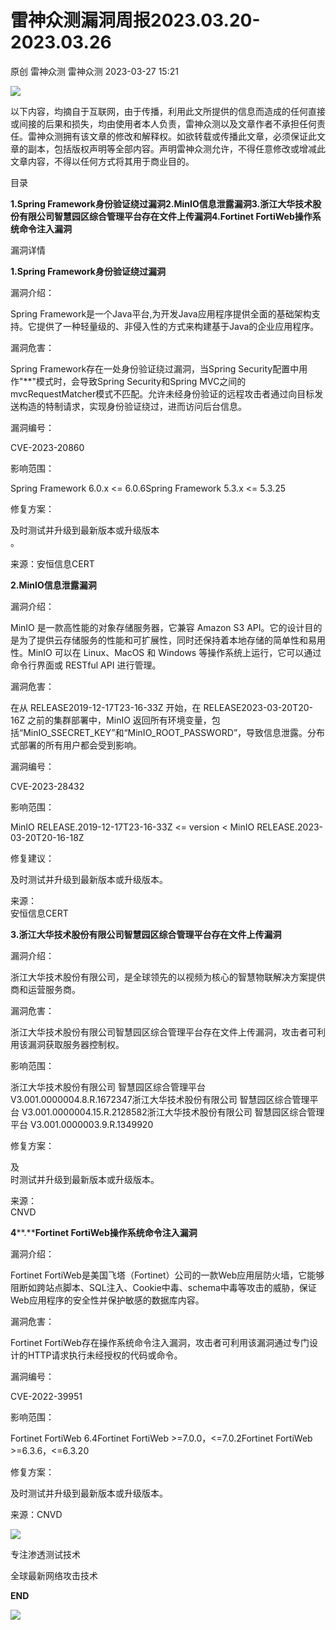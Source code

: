 #  雷神众测漏洞周报2023.03.20-2023.03.26   
原创 雷神众测  雷神众测   2023-03-27 15:21  
  
![](https://mmbiz.qpic.cn/mmbiz_png/HxO8NorP4JXPSUdZcKC5gbSibx2xrBrrOn0xq3e66Pppc7SffNUPmM2LBKydgZMC1jQqrG39sJpDkpkNvaVJCbw/640?wx_fmt=png "")  
  
以下内容，均摘自于互联网，由于传播，利用此文所提供的信息而造成的任何直接或间接的后果和损失，均由使用者本人负责，雷神众测以及文章作者不承担任何责任。雷神众测拥有该文章的修改和解释权。如欲转载或传播此文章，必须保证此文章的副本，包括版权声明等全部内容。声明雷神众测允许，不得任意修改或增减此文章内容，不得以任何方式将其用于商业目的。  
  
  
目录  
  
**1.Spring Framework身份验证绕过漏洞2.MinIO信息泄露漏洞3.浙江大华技术股份有限公司智慧园区综合管理平台存在文件上传漏洞4.Fortinet FortiWeb操作系统命令注入漏洞**  
  
  
漏洞详情  
  
**1.Spring Framework身份验证绕过漏洞**  
  
  
漏洞介绍：  
  
Spring Framework是一个Java平台,为开发Java应用程序提供全面的基础架构支持。它提供了一种轻量级的、非侵入性的方式来构建基于Java的企业应用程序。  
  
  
漏洞危害：  
  
Spring Framework存在一处身份验证绕过漏洞，当Spring Security配置中用作"**"模式时，会导致Spring Security和Spring MVC之间的mvcRequestMatcher模式不匹配。允许未经身份验证的远程攻击者通过向目标发送构造的特制请求，实现身份验证绕过，进而访问后台信息。  
  
  
漏洞编号：  
  
CVE-2023-20860  
  
  
影响范围：  
  
Spring Framework 6.0.x <= 6.0.6Spring Framework 5.3.x <= 5.3.25  
  
  
修复方案：  
  
及时测试并升级到最新版本或升级版本  
。  
  
  
来源：安恒信息CERT  
  
  
**2.MinIO信息泄露漏洞**  
  
  
漏洞介绍：  
  
MinIO 是一款高性能的对象存储服务器，它兼容 Amazon S3 API。它的设计目的是为了提供云存储服务的性能和可扩展性，同时还保持着本地存储的简单性和易用性。MinIO 可以在 Linux、MacOS 和 Windows 等操作系统上运行，它可以通过命令行界面或 RESTful API 进行管理。  
  
  
漏洞危害：  
  
在从 RELEASE2019-12-17T23-16-33Z 开始，在 RELEASE2023-03-20T20-16Z 之前的集群部署中，MinIO 返回所有环境变量，包括“MinIO_SSECRET_KEY”和“MinIO_ROOT_PASSWORD”，导致信息泄露。分布式部署的所有用户都会受到影响。  
  
  
漏洞编号：  
  
CVE-2023-28432  
  
  
影响范围：  
  
MinIO RELEASE.2019-12-17T23-16-33Z <= version < MinIO RELEASE.2023-03-20T20-16-18Z  
  
  
修复建议：  
  
及时测试并升级到最新版本或升级版本。  
  
  
来源：  
安恒信息CERT  
  
  
  
**3.浙江大华技术股份有限公司智慧园区综合管理平台存在文件上传漏洞**  
  
  
漏洞介绍：  
  
浙江大华技术股份有限公司，是全球领先的以视频为核心的智慧物联解决方案提供商和运营服务商。  
  
  
漏洞危害：  
  
浙江大华技术股份有限公司智慧园区综合管理平台存在文件上传漏洞，攻击者可利用该漏洞获取服务器控制权。  
  
  
影响范围：  
  
浙江大华技术股份有限公司 智慧园区综合管理平台 V3.001.0000004.8.R.1672347浙江大华技术股份有限公司 智慧园区综合管理平台 V3.001.0000004.15.R.2128582浙江大华技术股份有限公司 智慧园区综合管理平台 V3.001.0000003.9.R.1349920  
  
  
修复方案：  
  
及  
时测试并升级到最新版本或升级版本。  
  
  
来源：  
CNVD  
  
  
**4****.****Fortinet FortiWeb操作系统命令注入漏洞**  
  
  
漏洞介绍：  
  
Fortinet FortiWeb是美国飞塔（Fortinet）公司的一款Web应用层防火墙，它能够阻断如跨站点脚本、SQL注入、Cookie中毒、schema中毒等攻击的威胁，保证Web应用程序的安全性并保护敏感的数据库内容。  
  
  
漏洞危害：  
  
Fortinet FortiWeb存在操作系统命令注入漏洞，攻击者可利用该漏洞通过专门设计的HTTP请求执行未经授权的代码或命令。  
  
  
漏洞编号：  
  
CVE-2022-39951  
  
  
影响范围：  
  
Fortinet FortiWeb 6.4Fortinet FortiWeb >=7.0.0，<=7.0.2Fortinet FortiWeb >=6.3.6，<=6.3.20  
  
  
修复方案：  
  
及时测试并升级到最新版本或升级版本。  
  
  
来源：CNVD  
  
  
  
  
  
  
  
![](https://mmbiz.qpic.cn/mmbiz_jpg/HxO8NorP4JXPSUdZcKC5gbSibx2xrBrrOpsAed3qYcScgLLSSstNMpNOsjAtNrvkESQtqbPafQ7j7pSKRtkr2Ig/640?wx_fmt=jpeg "")  
  
专注渗透测试技术  
  
全球最新网络攻击技术  
  
  
**END**  
  
![](https://mmbiz.qpic.cn/mmbiz_jpg/HxO8NorP4JXPSUdZcKC5gbSibx2xrBrrOxY3rKEaUZ4Lg0ibzJnibiceYMYpSIzf5S40nD4ODRMNtX9jEXpwlsXaow/640?wx_fmt=jpeg "")  
  
  
  
